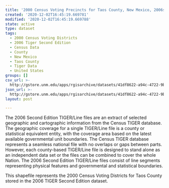 ```yaml
---
title: '2000 Census Voting Precincts for Taos County, New Mexico, 2006se TIGER'
created: '2020-12-02T16:45:19.669781'
modified: '2020-12-02T16:45:19.669788'
state: active
type: dataset
tags:
  - 2000 Census Voting Districts
  - 2006 Tiger Second Edition
  - Census Data
  - County
  - New Mexico
  - Taos County
  - Tiger Data
  - United States
groups: []
csv_url: >-
  http://gstore.unm.edu/apps/rgisarchive/datasets/41df8622-a94c-4722-9b49-aae5f8d5d732/tgr2006se_taos_vtd00.derived.csv
json_url: >-
  http://gstore.unm.edu/apps/rgisarchive/datasets/41df8622-a94c-4722-9b49-aae5f8d5d732/tgr2006se_taos_vtd00.derived.json
layout: post

---
```

The 2006 Second Edition TIGER/Line files are an extract of selected geographic and cartographic information from the Census TIGER database.  The geographic coverage for a single TIGER/Line file is a county or statistical equivalent entity, with the coverage area based on the latest available governmental unit boundaries. The Census TIGER database represents a seamless national file with no overlaps or gaps between parts.  However, each county-based TIGER/Line file is designed to stand alone as an independent data set or the files can be combined to cover the whole Nation.  The 2006 Second Edition  TIGER/Line files consist of line segments representing physical features and governmental and statistical boundaries.  

This shapefile represents the 2000 Census Voting Districts for Taos County stored in the 2006 TIGER Second Edition dataset.
